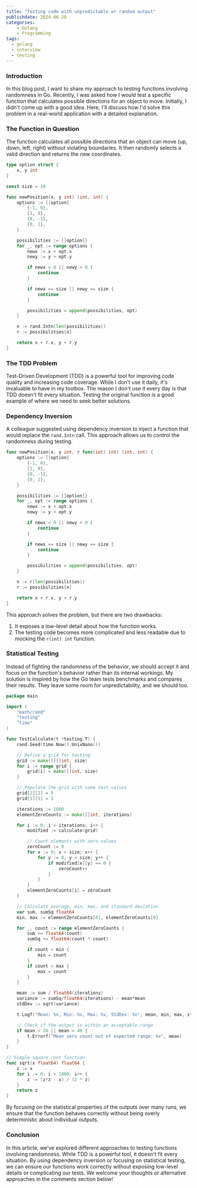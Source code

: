 ```yaml
---
title: "Testing code with unpredictable or random output"
publishdate: 2024-06-20
categories: 
    - Golang
    - Programming
tags:
  - golang
  - interview
  - testing
---
```


### Introduction

In this blog post, I want to share my approach to testing functions involving randomness in Go. Recently, I was asked how I would test a specific function that calculates possible directions for an object to move. Initially, I didn't come up with a good idea. Here, I'll discuss how I'd solve this problem in a real-world application with a detailed explanation.

### The Function in Question

The function calculates all possible directions that an object can move (up, down, left, right) without violating boundaries. It then randomly selects a valid direction and returns the new coordinates.

~~~go
type option struct {
    x, y int
}

const size = 10

func newPosition(x, y int) (int, int) {
    options := []option{
        {-1, 0},
        {1, 0},
        {0, -1},
        {0, 1},
    }

    possibilities := []option{}
    for _, opt := range options {
        newx := x + opt.x
        newy := y + opt.y

        if newx < 0 || newy < 0 {
            continue
        }

        if newx == size || newy == size {
            continue
        }

        possibilities = append(possibilities, opt)
    }

    n := rand.Intn(len(possibilities))
    r := possibilities[n]

    return x + r.x, y + r.y
}
~~~

### The TDD Problem

Test-Driven Development (TDD) is a powerful tool for improving code quality and increasing code coverage. While I don't use it daily, it's invaluable to have in my toolbox. The reason I don't use it every day is that TDD doesn't fit every situation. Testing the original function is a good example of where we need to seek better solutions.

### Dependency Inversion

A colleague suggested using dependency inversion to inject a function that would replace the `rand.Intn` call. This approach allows us to control the randomness during testing.

~~~go
func newPosition(x, y int, r func(int) int) (int, int) {
    options := []option{
        {-1, 0},
        {1, 0},
        {0, -1},
        {0, 1},
    }

    possibilities := []option{}
    for _, opt := range options {
        newx := x + opt.x
        newy := y + opt.y

        if newx < 0 || newy < 0 {
            continue
        }

        if newx == size || newy == size {
            continue
        }

        possibilities = append(possibilities, opt)
    }

    n := r(len(possibilities))
    r := possibilities[n]

    return x + r.x, y + r.y
}
~~~

This approach solves the problem, but there are two drawbacks:
1. It exposes a low-level detail about how the function works.
2. The testing code becomes more complicated and less readable due to mocking the `r(int) int` function.

### Statistical Testing

Instead of fighting the randomness of the behavior, we should accept it and focus on the function's behavior rather than its internal workings. My solution is inspired by how the Go team tests benchmarks and compares their results. They leave some room for unpredictability, and we should too.

~~~go
package main

import (
    "math/rand"
    "testing"
    "time"
)

func TestCalculate(t *testing.T) {
    rand.Seed(time.Now().UnixNano())

    // Define a grid for testing
    grid := make([][]int, size)
    for i := range grid {
        grid[i] = make([]int, size)
    }

    // Populate the grid with some test values
    grid[2][2] = 5
    grid[5][5] = 3

    iterations := 1000
    elementZeroCounts := make([]int, iterations)

    for i := 0; i < iterations; i++ {
        modified := calculate(grid)

        // Count elements with zero values
        zeroCount := 0
        for x := 0; x < size; x++ {
            for y := 0; y < size; y++ {
                if modified[x][y] == 0 {
                    zeroCount++
                }
            }
        }
        elementZeroCounts[i] = zeroCount
    }

    // Calculate average, min, max, and standard deviation
    var sum, sumSq float64
    min, max := elementZeroCounts[0], elementZeroCounts[0]

    for _, count := range elementZeroCounts {
        sum += float64(count)
        sumSq += float64(count * count)

        if count < min {
            min = count
        }
        if count > max {
            max = count
        }
    }

    mean := sum / float64(iterations)
    variance := sumSq/float64(iterations) - mean*mean
    stdDev := sqrt(variance)

    t.Logf("Mean: %v, Min: %v, Max: %v, StdDev: %v", mean, min, max, stdDev)

    // Check if the output is within an acceptable range
    if mean < 20 || mean > 40 {
        t.Errorf("Mean zero count out of expected range: %v", mean)
    }
}

// Simple square root function
func sqrt(x float64) float64 {
    z := x
    for i := 0; i < 1000; i++ {
        z -= (z*z - x) / (2 * z)
    }
    return z
}
~~~

By focusing on the statistical properties of the outputs over many runs, we ensure that the function behaves correctly without being overly deterministic about individual outputs.

### Conclusion

In this article, we've explored different approaches to testing functions involving randomness. While TDD is a powerful tool, it doesn't fit every situation. By using dependency inversion or focusing on statistical testing, we can ensure our functions work correctly without exposing low-level details or complicating our tests. We welcome your thoughts or alternative approaches in the comments section below!


